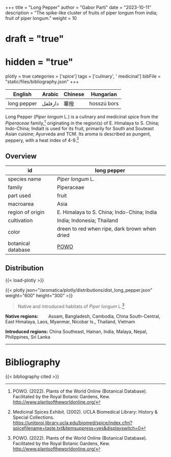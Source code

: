 +++
title = "Long Pepper"
author = "Gabor Parti"
date = "2023-10-11"
description = "The spike-like cluster of fruits of piper longum from india; fruit of piper longum."
weight = 10
# draft = "true"
# hidden = "true"
plotly = true
categories = ['spice']
tags = ['culinary', ' medicinal']
bibFile = "static/files/bibliography.json"
+++

|  English  | Arabic|Chinese| Hungarian |
|-----------|-------|-------|-----------|
|long pepper|دارفلفل|   蓽撥  |hosszú bors|

Long Pepper (*Piper longum* L.) is a culinary and medicinal spice from the *Piperaceae* family,[^powo] originating in the region(s) of E. Himalaya to S. China; Indo-China; IndiaIt is used for its fruit, primarily for South and Souteast Asian cuisine; Ayurveda and TCM. Its aroma is described as pungent, peppery, with a heat index of 4-9.[^ucla_medicinal_2002]

## Overview

|        id        |                    long pepper                    |
|------------------|---------------------------------------------------|
|   species name   |                 *Piper longum* L.                 |
|      family      |                     Piperaceae                    |
|     part used    |                       fruit                       |
|     macroarea    |                        Asia                       |
| region of origin |     E. Himalaya to S. China; Indo-China; India    |
|    cultivation   |             India; Indonesia; Thailand            |
|       color      |   dreen to red when ripe, dark brown when dried   |
|botanical database|[POWO](https://powo.science.kew.org/taxon/682031-1)|

## Distribution

{{< load-plotly >}}

{{< plotly json="/aromatica/plotly/distributions/dist_long_pepper.json" weight="600" height="300" >}}

>Native and introduced habitats of *Piper longum* L.[^powo]

**Native regions:** &nbsp; &nbsp; &nbsp; &nbsp;Assam, Bangladesh, Cambodia, China South-Central, East Himalaya, Laos, Myanmar, Nicobar Is., Thailand, Vietnam

**Introduced regions:** China Southeast, Hainan, India, Malaya, Nepal, Philippines, Sri Lanka

[^powo]: POWO. (2022). Plants of the World Online (Botanical Database). Facilitated by the Royal Botanic Gardens, Kew. http://www.plantsoftheworldonline.org/
[^ucla_medicinal_2002]: Medicinal Spices Exhibit. (2002). UCLA Biomedical Library: History & Special Collections. https://unitproj.library.ucla.edu/biomed/spice/index.cfm?spicefilename=taste.txt&itemsuppress=yes&displayswitch=0



***

# Bibliography

{{< bibliography cited >}}

